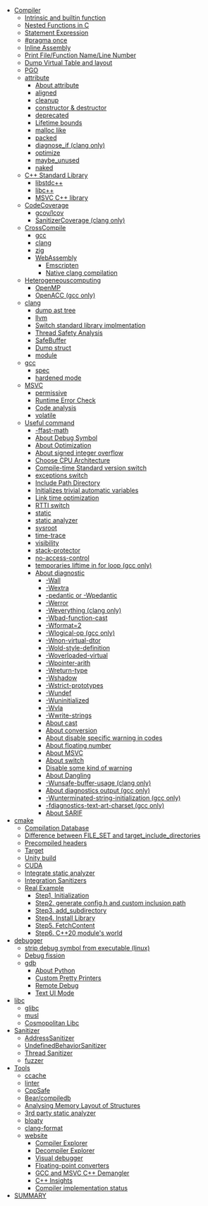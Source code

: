 - [Compiler]()
    - [Intrinsic and builtin function](compiler/chap_1.md)
    - [Nested Functions in C](compiler/chap_2.md)
    - [Statement Expression](compiler/chap_3.md)
    - [#pragma once](compiler/chap_4.md)
    - [Inline Assembly](compiler/chap_5.md)
    - [Print File/Function Name/Line Number](compiler/chap_6.md)
    - [Dump Virtual Table and layout](compiler/chap_7.md)
    - [PGO](compiler/chap_8.md)
    - [attribute]()
        - [About attribute](compiler/attribute/chap_1.md)
        - [aligned](compiler/attribute/chap_2.md)
        - [cleanup](compiler/attribute/chap_3.md)
        - [constructor & destructor](compiler/attribute/chap_4.md)
        - [deprecated](compiler/attribute/chap_5.md)
        - [Lifetime bounds](compiler/attribute/chap_6.md)
        - [malloc like](compiler/attribute/chap_7.md)
        - [packed](compiler/attribute/chap_8.md)
        - [diagnose_if (clang only)](compiler/attribute/chap_9.md)
        - [optimize](compiler/attribute/chap_10.md)
        - [maybe_unused](compiler/attribute/chap_11.md)
        - [naked](compiler/attribute/chap_12.md)
    - [C++ Standard Library]()
        - [libstdc++](compiler/stl/chap_1.md)
        - [libc++](compiler/stl/chap_2.md)
        - [MSVC C++ library](compiler/stl/chap_3.md)
    - [CodeCoverage]()
        - [gcov/lcov](compiler/codecoverage/chap_1.md)
        - [SanitizerCoverage (clang only)](compiler/codecoverage/chap_2.md)
    - [CrossCompile]()
        - [gcc](compiler/crosscompile/chap_1.md)
        - [clang](compiler/crosscompile/chap_2.md)
        - [zig](compiler/crosscompile/chap_3.md)
        - [WebAssembly]()
            - [Emscripten](compiler/crosscompile/wasm/chap_1.md)
            - [Native clang compilation](compiler/crosscompile/wasm/chap_2.md)
    - [Heterogeneouscomputing]()
        - [OpenMP](compiler/heterogeneouscomputing/chap_1.md)
        - [OpenACC (gcc only)](compiler/heterogeneouscomputing/chap_2.nd)
    - [clang]()
        - [dump ast tree](compiler/clang/chap_1.md)
        - [llvm](compiler/clang/chap_2.md)
        - [Switch standard library implmentation](compiler/clang/chap_3.md)
        - [Thread Safety Analysis](compiler/clang/chap_4.md)
        - [SafeBuffer](compiler/clang/chap_5.md)
        - [Dump struct](compiler/clang/chap_6.md)
        - [module](compiler/clang/chap_7.md)
    - [gcc]()
        - [spec](compiler/gcc/chap_1.md)
        - [hardened mode](compiler/gcc/chap_2.md)
    - [MSVC]()
        - [permissive](compiler/msvc/chap_1.md)
        - [Runtime Error Check](compiler/msvc/chap_2.md)
        - [Code analysis](compiler/msvc/chap_3.md)
        - [volatile](compiler/msvc/chap_4.md)
    - [Useful command]()
        - [-ffast-math](compiler/cmd/chap_1.md)
        - [About Debug Symbol](compiler/cmd/chap_2.md)
        - [About Optimization](compiler/cmd/chap_3.md)
        - [About signed integer overflow](compiler/cmd/chap_4.md)
        - [Choose CPU Architecture](compiler/cmd/chap_5.md)
        - [Compile-time Standard version switch](compiler/cmd/chap_6.md)
        - [exceptions switch](compiler/cmd/chap_7.md)
        - [Include Path Directory](compiler/cmd/chap_8.md)
        - [Initializes trivial automatic variables](compiler/cmd/chap_9.md)
        - [Link time optimization](compiler/cmd/chap_10.md)
        - [RTTI switch](compiler/cmd/chap_11.md)
        - [static](compiler/cmd/chap_12.md)
        - [static analyzer](compiler/cmd/chap_13.md)
        - [sysroot](compiler/cmd/chap_14.md)
        - [time-trace](compiler/cmd/chap_15.md)
        - [visibility](compiler/cmd/chap_16.md)
        - [stack-protector](compiler/cmd/chap_17.md)
        - [no-access-control](compiler/cmd/chap_18.md)
        - [temporaries liftime in for loop (gcc only)](compiler/cmd/chap_19.md)
        - [About diagnostic](compiler/cmd/diag/about)
            - [-Wall](compiler/cmd/diag/chap_1.md)
            - [-Wextra](compiler/cmd/diag/chap_2.md)
            - [-pedantic or -Wpedantic](compiler/cmd/diag/chap_3.md)
            - [-Werror](compiler/cmd/diag/chap_4.md)
            - [-Weverything (clang only)](compiler/cmd/diag/chap_5.md)
            - [-Wbad-function-cast](compiler/cmd/diag/chap_6.md)
            - [-Wformat=2](compiler/cmd/diag/chap_7.md)
            - [-Wlogical-op (gcc only)](compiler/cmd/diag/chap_8.md)
            - [-Wnon-virtual-dtor](compiler/cmd/diag/chap_9.md)
            - [-Wold-style-definition](compiler/cmd/diag/chap_10.md)
            - [-Woverloaded-virtual](compiler/cmd/diag/chap_11.md)
            - [-Wpointer-arith](compiler/cmd/diag/chap_12.md)
            - [-Wreturn-type](compiler/cmd/diag/chap_13.md)
            - [-Wshadow](compiler/cmd/diag/chap_14.md)
            - [-Wstrict-prototypes](compiler/cmd/diag/chap_15.md)
            - [-Wundef](compiler/cmd/diag/chap_16.md)
            - [-Wuninitialized](compiler/cmd/diag/chap_17.md)
            - [-Wvla](compiler/cmd/diag/chap_18.md)
            - [-Wwrite-strings](compiler/cmd/diag/chap_19.md)
            - [About cast](compiler/cmd/diag/chap_20.md)
            - [About conversion](compiler/cmd/diag/chap_21.md)
            - [About disable specific warning in codes](compiler/cmd/diag/chap_22.md)
            - [About floating number](compiler/cmd/diag/chap_23.md)
            - [About MSVC](compiler/cmd/diag/chap_24.md)
            - [About switch](compiler/cmd/diag/chap_25.md)
            - [Disable some kind of warning](compiler/cmd/diag/chap_26.md)
            - [About Dangling](compiler/cmd/diag/chap_27.md)
            - [-Wunsafe-buffer-usage (clang only)](compiler/cmd/diag/chap_28.md)
            - [About diagnostics output (gcc only)](compiler/cmd/diag/chap_29.md)
            - [-Wunterminated-string-initialization (gcc only)](compiler/cmd/diag/chap_30.md)
            - [-fdiagnostics-text-art-charset (gcc only)](compiler/cmd/diag/chap_31.md)
            - [About SARIF](compiler/cmd/diag/chap_32.md)
- [cmake]()
    - [Compilation Database](cmake/chap_1.md)
    - [Difference between  FILE_SET and target_include_directories](cmake/chap_2.md)
    - [Precompiled headers](cmake/chap_3.md)
    - [Target](cmake/chap_4.md)
    - [Unity build](cmake/chap_5.md)
    - [CUDA](cmake/chap_6.md)
    - [Integrate static analyzer](cmake/chap_7.md)
    - [Integration Sanitizers](cmake/chap_8.md)
    - [Real Example]()
        - [Step1, Initialization](cmake/example/example1.md)
        - [Step2. generate config.h and custom inclusion path](cmake/example/example2.md)
        - [Step3.  add_subdirectory](cmake/example/example3.md)
        - [Step4. Install Library](cmake/example/example4.md)
        - [Step5. FetchContent](cmake/example/example5.md)
        - [Step6. C++20 module's world](cmake/example/example6.md)
- [debugger]()
    - [strip debug symbol from executable (linux)](debugger/chap_1.md)
    - [Debug fission](debugger/chap_2.md)
    - [gdb]()
        - [About Python](debugger/gdb/chap_1.md)
        - [Custom Pretty Printers](debugger/gdb/chap_2.md)
        - [Remote Debug](debugger/gdb/chap_3.md)
        - [Text UI Mode](debugger/gdb/chap_4.md)
- [libc]()
    - [glibc](libc/chap_1.md)
    - [musl](libc/chap_2.md)
    - [Cosmopolitan Libc](libc/chap_3.md)
- [Sanitizer]()
    - [AddressSanitizer](sanitizer/chap_1.md)
    - [UndefinedBehaviorSanitizer](sanitizer/chap_2.md)
    - [Thread Sanitizer](sanitizer/chap_3.md)
    - [fuzzer](sanitizer/chap_4.md)
- [Tools]()
    - [ccache](tools/chap_1.md)
    - [linter](tools/chap_2.md)
    - [CppSafe](tools/chap_3.md)
    - [Bear/compiledb](tools/chap_4.md)
    - [Analysing Memory Layout of Structures](tools/chap_5.md)
    - [3rd party static analyzer](tools/chap_6.md)
    - [bloaty](tools/chap_7.md)
    - [clang-format](tools/chap_8.md)
    - [website]()
        - [Compiler Explorer](tools/website/chap_1.md)
        - [Decompiler Explorer](tools/website/chap_2.md)
        - [Visual debugger](tools/website/chap_3.md)
        - [Floating-point converters](tools/website/chap_4.md)
        - [GCC and MSVC C++ Demangler](tools/website/chap_5.md)
        - [C++ Insights](tools/website/chap_6.md)
        - [Compiler implementation status](tools/website/chap_7.md)
- [SUMMARY](SUMMARY.md)
